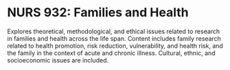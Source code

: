 # NURS 932: Families and Health

Explores theoretical, methodological, and ethical issues related to research in families and health across the life span. Content includes family research related to health promotion, risk reduction, vulnerability, and health risk, and the family in the context of acute and chronic illness. Cultural, ethnic, and socioeconomic issues are included.
